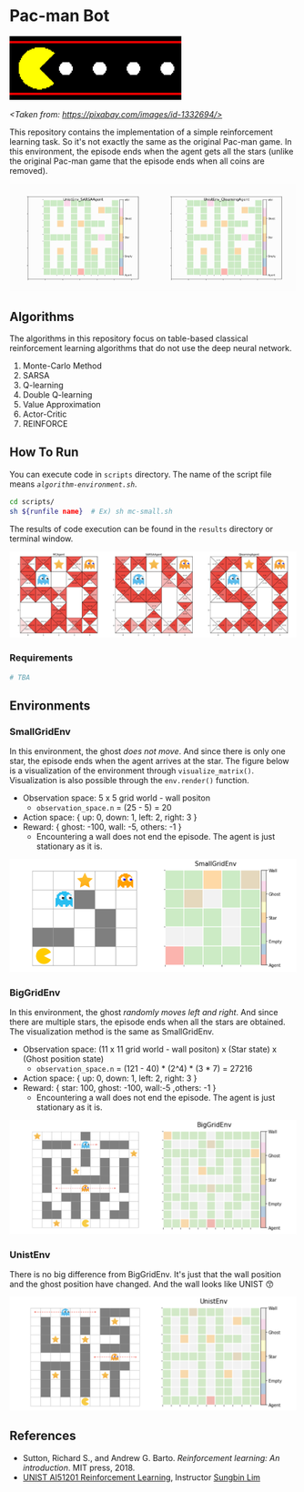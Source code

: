 # Pac-man Bot

<img src = "./img/video-game.png" width="60%">

*<Taken from: https://pixabay.com/images/id-1332694/>*

This repository contains the implementation of a simple reinforcement learning task. So it's not exactly the same as the original Pac-man game. In this environment, the episode ends when the agent gets all the stars (unlike the original Pac-man game that the episode ends when all coins are removed).

<img src="./img/UnistEnv_SARSAAgent.gif" alt="img" width="50%;" /><img src="./img/UnistEnv_QlearningAgent.gif" alt="img" width="50%;" />

## Algorithms

The algorithms in this repository focus on table-based classical reinforcement learning algorithms that do not use the deep neural network.

1. Monte-Carlo Method
2. SARSA
2. Q-learning
2. Double Q-learning
2. Value Approximation
2. Actor-Critic
2. REINFORCE

## How To Run

You can execute code in `scripts` directory. The name of the script file means *`algorithm-environment.sh`*.

```sh
cd scripts/
sh ${runfile name} 	# Ex) sh mc-small.sh
```

The results of code execution can be found in the `results` directory or terminal window.

![img](./img/Qvalue.png)

### Requirements

```python
# TBA
```

## Environments

### SmallGridEnv

In this environment, the ghost *does not move*. And since there is only one star, the episode ends when the agent arrives at the star. The figure below is a visualization of the environment through `visualize_matrix()`. Visualization is also possible through the `env.render()` function.

- Observation space: 5 x 5 grid world - wall positon 
  - `observation_space.n`  = (25 - 5) = 20
- Action space: { up: 0, down: 1, left: 2, right: 3 }
- Reward: { ghost: -100, wall: -5, others: -1 }
  - Encountering a wall does not end the episode. The agent is just stationary as it is.


![img](./img/SGE.png)

### BigGridEnv

In this environment, the ghost *randomly moves left and right*. And since there are multiple stars, the episode ends when all the stars are obtained. The visualization method is the same as SmallGridEnv.

- Observation space: (11 x 11 grid world - wall positon) x (Star state) x (Ghost position state)
  - `observation_space.n` = (121 - 40) * (2^4) * (3 * 7) = 27216
- Action space: { up: 0, down: 1, left: 2, right: 3 }
- Reward: { star: 100, ghost: -100, wall:-5 ,others: -1 }
  - Encountering a wall does not end the episode. The agent is just stationary as it is.


![img](./img/BGE.png)

### UnistEnv

There is no big difference from BigGridEnv. It's just that the wall position and the ghost position have changed. And the wall looks like UNIST :kissing_smiling_eyes:

![img](./img/UGE.png)

## References

- Sutton, Richard S., and Andrew G. Barto. *Reinforcement learning: An introduction*. MIT press, 2018.
- [UNIST AI51201 Reinforcement Learning](https://sites.google.com/view/rl-unist-2021-fall/home), Instructor [Sungbin Lim](https://www.google.com/url?q=https%3A%2F%2Fsites.google.com%2Fview%2Fsungbin%2F&sa=D&sntz=1&usg=AFQjCNF8rjDRU3_7d8WL6v4kWLEzeyCZbw)

